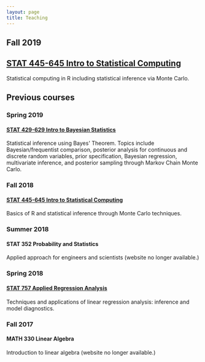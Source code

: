 ```yaml
---
layout: page
title: Teaching
---
```


## Fall 2019

## [STAT 445-645 Intro to Statistical Computing](FA19/STAT445/)

Statistical computing in R including statistical inference via Monte Carlo.

## Previous courses

### Spring 2019

#### [STAT 429-629 Intro to Bayesian Statistics](SP19/STAT429/)

Statistical inference using Bayes' Theorem. Topics include Bayesian/frequentist comparison, posterior analysis for continuous and discrete random variables, prior specification, Bayesian regression, multivariate inference, and posterior sampling through Markov Chain Monte Carlo.

### Fall 2018

#### [STAT 445-645 Intro to Statistical Computing](FA18/STAT445/)

Basics of R and statistical inference through Monte Carlo techniques.

### Summer 2018

#### STAT 352 Probability and Statistics

Applied approach for engineers and scientists (website no longer available.)

### Spring 2018

#### [STAT 757 Applied Regression Analysis](SP18/STAT757/)

Techniques and applications of linear regression analysis: inference and model diagnostics.

### Fall 2017

#### MATH 330 Linear Algebra

Introduction to linear algebra (website no longer available.)





